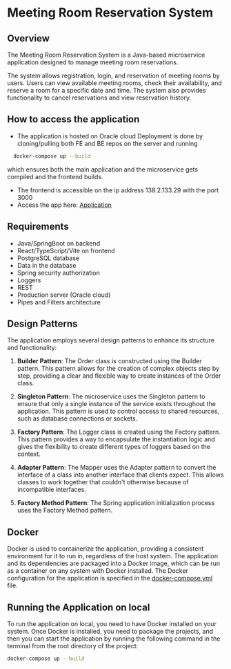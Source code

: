 # Meeting Room Reservation System

## Overview

The Meeting Room Reservation System is a Java-based microservice application designed to manage meeting room reservations.

The system allows registration, login, and reservation of meeting rooms by users. Users can view available meeting rooms, check their availability, and reserve a room for a specific date and time. The system also provides functionality to cancel reservations and view reservation history.

## How to access the application

- The application is hosted on Oracle cloud
Deployment is done by cloning/pulling both FE and BE repos on the server and running 
```bash
  docker-compose up --build
```
which ensures both the main application and the microservice gets compiled and the frontend builds.

- The frontend is accessible on the ip address 138.2.133.29 with the port 3000
- Access the app here: [Application](https://138.2.133.29:3000)

## Requirements
- Java/SpringBoot on backend
- React/TypeScript/Vite on frontend
- PostgreSQL database
- Data in the database
- Spring security authorization
- Loggers
- REST
- Production server (Oracle cloud)
- Pipes and Filters architecture

## Design Patterns

The application employs several design patterns to enhance its structure and functionality:

1. **Builder Pattern**: The Order class is constructed using the Builder pattern. This pattern allows for the creation of complex objects step by step, providing a clear and flexible way to create instances of the Order class.

2. **Singleton Pattern**: The microservice uses the Singleton pattern to ensure that only a single instance of the service exists throughout the application. This pattern is used to control access to shared resources, such as database connections or sockets.

3. **Factory Pattern**: The Logger class is created using the Factory pattern. This pattern provides a way to encapsulate the instantiation logic and gives the flexibility to create different types of loggers based on the context.

4. **Adapter Pattern**: The Mapper uses the Adapter pattern to convert the interface of a class into another interface that clients expect. This allows classes to work together that couldn't otherwise because of incompatible interfaces.

5. **Factory Method Pattern**: The Spring application initialization process uses the Factory Method pattern.
## Docker

Docker is used to containerize the application, providing a consistent environment for it to run in, regardless of the host system. The application and its dependencies are packaged into a Docker image, which can be run as a container on any system with Docker installed. The Docker configuration for the application is specified in the [docker-compose.yml](docker-compose.yml) file.

## Running the Application on local

To run the application on local, you need to have Docker installed on your system. 
Once Docker is installed, you need to package the projects, and then you can start the application by running the following command in the terminal
from the root directory of the project:

```bash
docker-compose up --build